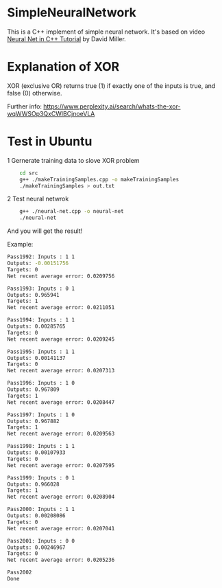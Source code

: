 # SimpleNeuralNetwork

This is a C++ implement of simple neural network. It's based on video [Neural Net in C++ Tutorial](https://vimeo.com/19569529) by David Miller.

# Explanation of XOR

XOR (exclusive OR) returns true (1) if exactly one of the inputs is true, and false (0) otherwise.

Further info: https://www.perplexity.ai/search/whats-the-xor-wqWWSOp3QxCWlBCjnoeVLA

# Test in Ubuntu

1 Gernerate training data to slove XOR problem

```bash
    cd src
    g++ ./makeTrainingSamples.cpp -o makeTrainingSamples
    ./makeTrainingSamples > out.txt
```
2 Test neural netwrok

```bash
    g++ ./neural-net.cpp -o neural-net
    ./neural-net
```

And you will get the result!

Example:

```bash
Pass1992: Inputs : 1 1
Outputs: -0.00151756
Targets: 0
Net recent average error: 0.0209756

Pass1993: Inputs : 0 1
Outputs: 0.965941
Targets: 1
Net recent average error: 0.0211051

Pass1994: Inputs : 1 1
Outputs: 0.00285765
Targets: 0
Net recent average error: 0.0209245

Pass1995: Inputs : 1 1
Outputs: 0.00141137
Targets: 0
Net recent average error: 0.0207313

Pass1996: Inputs : 1 0
Outputs: 0.967809
Targets: 1
Net recent average error: 0.0208447

Pass1997: Inputs : 1 0
Outputs: 0.967882
Targets: 1
Net recent average error: 0.0209563

Pass1998: Inputs : 1 1
Outputs: 0.00107933
Targets: 0
Net recent average error: 0.0207595

Pass1999: Inputs : 0 1
Outputs: 0.966028
Targets: 1
Net recent average error: 0.0208904

Pass2000: Inputs : 1 1
Outputs: 0.00208086
Targets: 0
Net recent average error: 0.0207041

Pass2001: Inputs : 0 0
Outputs: 0.00246967
Targets: 0
Net recent average error: 0.0205236

Pass2002
Done
```
